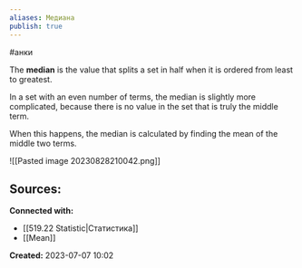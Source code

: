 ```yaml
---
aliases: Медиана
publish: true
---
```

#анки

The **median** is the value that splits a set in half when it is ordered from least to greatest.

In a set with an even number of terms, the median is slightly more complicated, because there is no value in the set that is truly the middle term.

When this happens, the median is calculated by finding the mean of the middle two terms.

![[Pasted image 20230828210042.png]]







**Sources:**
- 


**Connected with:**
- [[519.22 Statistic|Статистика]]
- [[Mean]]



**Created:** 2023-07-07 10:02